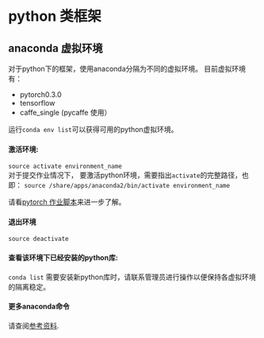 # python 类框架
## anaconda 虚拟环境
对于python下的框架，使用anaconda分隔为不同的虚拟环境。
目前虚拟环境有：  

* pytorch0.3.0 
* tensorflow
* caffe_single  (pycaffe 使用）

运行`conda env list`可以获得可用的python虚拟环境。


#### 激活环境:
`source activate environment_name`  
对于提交作业情况下， 要激活python环境，需要指出`activate`的完整路径，也即：
`source /share/apps/anaconda2/bin/activate environment_name`

请看[pytorch 作业脚本](pytorch.md)来进一步了解。 

#### 退出环境
`source deactivate`

#### 查看该环境下已经安装的python库:  
`conda list`
需要安装新python库时，请联系管理员进行操作以便保持各虚拟环境的隔离稳定。

#### 更多anaconda命令
请查阅[参考资料](../refer.md#anaconda).
